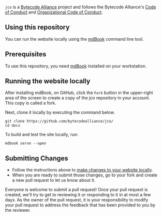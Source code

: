 `jco` is a [Bytecode Alliance](https://bytecodealliance.org/) project and follows the Bytecode Alliance's [Code of Conduct](../../CODE_OF_CONDUCT.md) and [Organizational Code of Conduct](../../ORG_CODE_OF_CONDUCT.md).

## Using this repository

You can run the website locally using the [mdBook](https://rust-lang.github.io/mdBook/index.html) command line tool.

## Prerequisites

To use this repository, you need [mdBook](https://rust-lang.github.io/mdBook/guide/installation.html) installed on your workstation.

## Running the website locally

After installing mdBook, on GitHub, click the `Fork` button in the upper-right area of the screen to create a copy of the jco repository in your account. This copy is called a fork.

Next, clone it locally by executing the command below.

```shell
git clone https://github.com/bytecodealliance/jco/
cd docs
```

To build and test the site locally, run:

```shell
mdbook serve --open
```

## Submitting Changes

- Follow the instructions above to [make changes to your website locally](./contributing-docs.md#running-the-website-locally).
- When you are ready to submit those changes, go to your fork and create a new pull request to let us know about it.

Everyone is welcome to submit a pull request! Once your pull request is created, we'll try to get to reviewing it or responding to it in at most a few days. As the owner of the pull request, it is your responsibility to modify your pull request to address the feedback that has been provided to you by the reviewer.